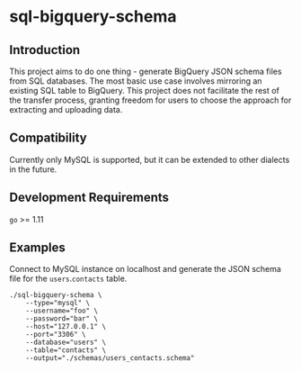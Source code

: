 # sql-bigquery-schema

## Introduction

This project aims to do one thing - generate BigQuery JSON schema files from SQL databases. The most basic use case involves mirroring an existing SQL table to BigQuery. This project does not facilitate the rest of the transfer process, granting freedom for users to choose the approach for extracting and uploading data.

## Compatibility

Currently only MySQL is supported, but it can be extended to other dialects in the future.

## Development Requirements

`go` >= 1.11

## Examples

Connect to MySQL instance on localhost and generate the JSON schema file for the `users`.`contacts` table.

```
./sql-bigquery-schema \
    --type="mysql" \
    --username="foo" \
    --password="bar" \
    --host="127.0.0.1" \
    --port="3306" \
    --database="users" \
    --table="contacts" \
    --output="./schemas/users_contacts.schema"
```
